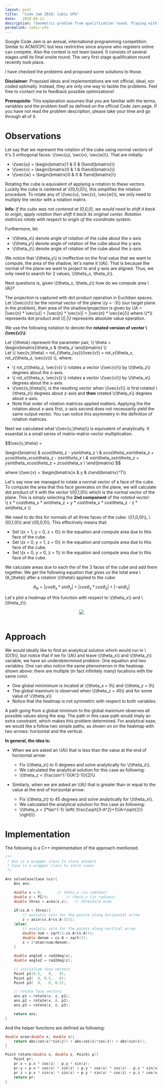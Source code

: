 ```yaml
---
layout: post
title:  "Code Jam 2018: Cubic UFO"
date:   2018-04-11
description: "Geometric problem from qualification round. Playing with rotation matrices."
permalink: cubic-ufo
---
```


<p class="info">Google Code Jam is an annual, international programming competition. Similar to ACM/ICPC but less restrictive since anyone who registers online can compete. Also the contest is not team based. It consists of several stages until its final onsite round. The very first stage qualification round recently took place.</p>

I have checked the problems and proposed some solutions to those. 

**Disclaimer**: Proposed ideas and implementations are not official, ideal, nor coded optimally. Instead, they are only one way to tackle the problems. Feel free to contact me to feedback possible optimizations!

**Prerequisite**: This explanation assumes that you are familiar with the terms, variables and the problem itself as defined on the official Code Jam page. If you have not read the problem description, please take your time and go through all of it.

# Observations

Let say that we represent the rotation of the cube using normal vectors of it's 3 orthogonal faces: \\(\vec{u}, \vec{v}, \vec{w}\\). That are initially:

- \\(\vec{u} = \begin{bmatrix}1 & 0 & 0\end{bmatrix}\\)
- \\(\vec{v} = \begin{bmatrix}0 & 1 & 0\end{bmatrix}\\)
- \\(\vec{w} = \begin{bmatrix}0 & 0 & 1\end{bmatrix}\\)

Rotating the cube is equivalent of applying a rotation to these vectors. Luckily the cube is centered at \\((0,0,0)\\), this simplifies the rotation procedure. To rotate any of \\(\vec{u}, \vec{v}, \vec{w}\\), we only need to multiply the vector with a rotation matrix.

**Info:** *If the cube was not centered at (0,0,0), we would need to shift it back to origin, apply rotation then shift it back its original center. Rotation matrices rotate with respect to origin of the coordinate system.*

Furthermore, let:
- \\(\theta_x\\) denote angle of rotation of the cube about the x-axis
- \\(\theta_y\\) denote angle of rotation of the cube about the y-axis
- \\(\theta_z\\) denote angle of rotation of the cube about the z-axis

We notice that \\(\theta_y\\) is ineffective on the final value that we want to compute, the area of the shadow, let's name it \\(A\\). That is because the normal of the plane we want to project to and y-axis are aligned. Thus, we only need to search for 2 values, \\(\theta_x, \theta_z\\).

Next questions is, given \\(\theta_x, \theta_z\\) how do we compute area \\(A\\)?

The projection is captured with dot product operation in Euclidian spaces. Let \\(\vec{n}\\) be the normal vector of the plane \\(y = -3\\) (our target plane in the problem), then area of the shadow/projection is given by \\(A = \|\vec{n} * \vec{u}\| + \|\vec{n} * \vec{v}\| + \|\vec{n} * \vec{w}\|\\) where \\(\*\\) represents dot product and \\(\|.\|\\) represents absolute value operation.

We use the following notation to denote the **rotated version of vector \\(\vec{v}\\)**:

Let \\(\theta\\) represent the parameter pair, \\( \theta = \begin{bmatrix}\theta_x & \theta_z \end{bmatrix} \\)  
Let \\( \vec{v_\theta} = rot_{\theta_{xy}}(\vec{v}) = rot_x(\theta_x, rot_z(\theta_z, \vec{v})) \\), where:

- \\( rot_z(\theta_z, \vec{v}) \\) rotates a vector \\(\vec{v}\\) by \\(\theta_z\\) degrees about the z-axis.
- \\( rot_x(\theta_x, \vec{v}) \\) rotates a vector \\(\vec{v}\\) by \\(\theta_x\\) degrees about the x-axis.
- \\(\vec{v_\theta}\\), is the resulting vector when \\(\vec{v}\\) is first rotated \\(\theta_z\\) degrees about z-axis and **then** rotated \\(\theta_x\\) degrees about x-axis.
- Note that order of rotation matrices applied matters. Applying the the rotation about x-axis first, z-axis second does not necessarily yield the same output vector. You can notice this asymmetry in the definition of rotation matrices.

Next we calculated what \\(\vec{v_\theta}\\) is equivalent of analytically. It essential is a small series of matrix-matrix-vector multiplication.

$$\vec{v_\theta} = 

 \begin{bmatrix} & x*cos\theta_z - y*sin\theta_z \\ 
 				 & x*cos\theta_x*sin\theta_z + y*cos\theta_x*cos\theta_z - z*sin\theta_x \\
 				 & x*sin\theta_x*sin\theta_z + y*sin\theta_x*cos\theta_z + z*cos\theta_x \\
 \end{bmatrix}
$$

where \\(\vec{v} = \begin{bmatrix}x & y & z\end{bmatrix}^T\\)

Let's say now we managed to rotate a normal vector of a face of the cube. To compute the area that this face generates on the plane, we will calculate dot product of it with the vector \\((0,1,0)\\) which is the normal vector of the plane. This is simply selecting the **2nd component** of the *rotated vector:*  
\\( x * cos\theta_x * sin\theta_z + y * cos\theta_x * cos\theta_z - z * sin\theta_x \\)

We need to do this for normals of all three faces of the cube: \\((1,0,0)\\), \\((0,1,0)\\) and \\((0,0,1)\\). This effectively means that:
- Set \\(x = 1, y = 0, z = 0\\) in the equation and compute area due to this face of the cube.
- Set \\(x = 0, y = 1, z = 0\\) in the equation and compute area due to this face of the cube.
- Set \\(x = 0, y = 0, z = 1\\) in the equation and compute area due to this face of the cube.

We calculate areas due to each the of the 3 faces of the cube and add them together. We get the following equation that gives us the total area \\(A_\theta\\) after a rotation \\(\theta\\) applied to the cube:

$$A_\theta = |cos\theta_x*sin\theta_z| + |cos\theta_x*cos\theta_z| + |-sin\theta_x|$$

Let's plot a heatmap of this function with respect to \\(\theta_x\\) and \\(\theta_z\\):

<center><img src="/assets/cubic-ufo-heatmap.svg"></center>
<br>

# Approach

We would ideally like to find an analytical solution which would run in \\(O(1)\\), but notice that if we fix \\(A\\) and leave \\(\theta_x\\) and \\(\theta_z\\) variable, we have an *underdetermined problem*. One equation and two variables. One can also notice the same phenomenon in the heatmap shown above: there are multiple (in fact infinitely many) locations with the same color. 

- One global minimimum is located at \\(\theta_x = 0\\) and \\(\theta_z = 0\\)
- The global maximum is observed when \\(\theta_z = 45\\) and for some value of \\(\theta_x\\)
- Notice that the heatmap is not symmetric with respect to both variables.

A path going from a global minimum to the global maximum observes all possible values along the way. The path in this case path would imply an extra constraint, which makes this problem determined. For analytical ease, we would like a follow two simple paths, as shown on on the heatmap with two arrows: horizontal and the vertical.

**In general, the idea is:** 
- When we are asked an \\(A\\) that is less than the value at the end of horizontal arrow:
	- Fix \\(\theta_x\\) to 0 degrees and solve analytically for \\(\theta_z\\).
	- We calculated the analytical solution for this case as following:
	- \\(\theta_z = \frac{sin^{-1}(A^2-1)}{2}\\)

- Similarly, when we are asked an \\(A\\) that is greater than or equal to the value at the end of horizontal arrow:
	- Fix \\(\theta_z\\) to 45 degrees and solve analytically for \\(\theta_x\\).
	- We calculated the analytical solution for this case as following:
	- \\(\theta_x = 2*tan^{-1} \left( \frac{\sqrt{3-A^2}+1}{A+\sqrt{2}} \right)\\)


# Implementation

The following is a C++ implementation of the approach mentioned.


```cpp
/**
 * Ans is a wrapper class to store answers
 * Case is a wrapper class to store cases
 */

Ans solveCase(Case &cs){
    Ans ans;

    double x = 0;		// theta_x (in radians)
    double z = PI/4;		// theta_z (in radians)
    double thres = area(x,z);	// threshold area
    
    if(cs.A < thres){
    	// analytic soln for the points along horizontal arrow
        z = asin(cs.A*cs.A-1)/2; 
    }else{
    	// analytic soln for the points along vertical arrow
        double num = sqrt(3-cs.A*cs.A)+1;
        double denom = cs.A + sqrt(2);
        x = 2*atan(num/denom);
    }
    
    double angleX = rad2deg(x);
    double angleZ = rad2deg(z);    

    // initialize face vectors
    Point p1(0.5,   0,   0);
    Point p2(  0, 0.5,   0);
    Point p3(  0,   0, 0.5);

    // rotate face vectors
    ans.p1 = rotate(x, z, p1); 
    ans.p2 = rotate(x, z, p2);
    ans.p3 = rotate(x, z, p3);

    return ans;
}
```

And the helper functions are defined as following:

```cpp
double area(double x, double z){
    return abs(cos(x)*sin(z)) + abs(cos(x)*cos(z)) + abs(sin(x));
}

Point rotate(double x, double z, Point& p){
    Point pr;
    pr.x = p.x * cos(z) - p.y * sin(z);
    pr.y = p.x * cos(x) * sin(z) + p.y * cos(x) * cos(z) - p.z * sin(x);
    pr.z = p.x * sin(x) * sin(z) + p.y * sin(x) * cos(z) + p.z * cos(x);
    return pr;
}
```